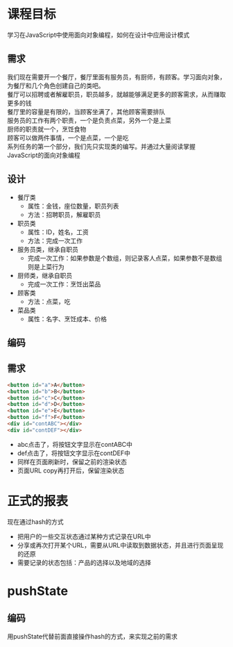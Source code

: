 # 课程目标

学习在JavaScript中使用面向对象编程，如何在设计中应用设计模式

## 需求

我们现在需要开一个餐厅，餐厅里面有服务员，有厨师，有顾客。学习面向对象，为餐厅和几个角色创建自己的类吧。<br>
餐厅可以招聘或者解雇职员，职员越多，就越能够满足更多的顾客需求，从而赚取更多的钱<br>
餐厅里的容量是有限的，当顾客坐满了，其他顾客需要排队<br>
服务员的工作有两个职责，一个是负责点菜，另外一个是上菜<br>
厨师的职责就一个，烹饪食物<br>
顾客可以做两件事情，一个是点菜，一个是吃<br>
系列任务的第一个部分，我们先只实现类的编写。并通过大量阅读掌握JavaScript的面向对象编程<br>

## 设计

- 餐厅类
    - 属性：金钱，座位数量，职员列表
    - 方法：招聘职员，解雇职员
- 职员类
    - 属性：ID，姓名，工资
    - 方法：完成一次工作
- 服务员类，继承自职员
    - 完成一次工作：如果参数是个数组，则记录客人点菜，如果参数不是数组则是上菜行为
- 厨师类，继承自职员
    - 完成一次工作：烹饪出菜品
- 顾客类
    - 方法：点菜，吃
- 菜品类
    - 属性：名字、烹饪成本、价格

## 编码

## 需求

```html
<button id="a">A</button>
<button id="b">B</button>
<button id="c">C</button>
<button id="d">D</button>
<button id="e">E</button>
<button id="f">F</button>
<div id="contABC"></div>
<div id="contDEF"></div>
```

- abc点击了，将按钮文字显示在contABC中
- def点击了，将按钮文字显示在contDEF中
- 同样在页面刷新时，保留之前的渲染状态
- 页面URL copy再打开后，保留渲染状态

# 正式的报表

现在通过hash的方式
- 把用户的一些交互状态通过某种方式记录在URL中
- 分享或再次打开某个URL，需要从URL中读取到数据状态，并且进行页面呈现的还原
- 需要记录的状态包括：产品的选择以及地域的选择

# pushState

## 编码
用pushState代替前面直接操作hash的方式，来实现之前的需求